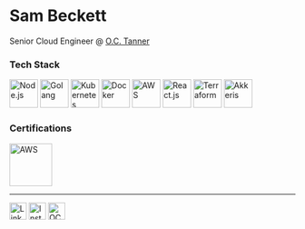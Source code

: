 # Sam Beckett
Senior Cloud Engineer @ [O.C. Tanner](https://www.octanner.com)

### Tech Stack
<a href="https://nodejs.org/en/"><img src="https://nodejs.org/static/images/favicons/apple-touch-icon.png" width="50" height="50" alt="Node.js" /></a>
<a href="https://golang.org/"><img src="https://camo.githubusercontent.com/756cf97d34e26aa5eb9140e65094cf1c9b60c089ae90a307df36c557d2494806/68747470733a2f2f7261772e6769746875622e636f6d2f676f6c616e672d73616d706c65732f676f706865722d766563746f722f6d61737465722f676f706865722d66726f6e742e706e67" height="50" alt="Golang" /></a>
<a href="https://kubernetes.io"><img src="https://kubernetes.io/images/favicon.png" width="50" height="50" alt="Kubernetes" /></a>
<a href="https://docker.com"><img src="https://www.docker.com/sites/default/files/d8/2019-07/vertical-logo-monochromatic.png" height="50" alt="Docker" /></a>
<a href="https://aws.amazon.com"><img src="https://a0.awsstatic.com/libra-css/images/site/touch-icon-ipad-144-smile.png" width="50" height="50" alt="AWS" /></a>
<a href="https://reactjs.org"><img src="https://reactjs.org/icons/icon-512x512.png?v=f4d46f030265b4c48a05c999b8d93791" width="50" height="50" alt="React.js" /></a>
<a href="https://terraform.io"><img src="https://www.terraform.io/assets/images/favicons/apple-touch-icon-5c2d0048.png" width="50" height="50" alt="Terraform" /></a>
<a href="https://github.com/akkeris"><img src="https://avatars.githubusercontent.com/u/33560024?s=200&v=4" width="50" height="50" alt="Akkeris" /></a>

### Certifications
<a href="https://www.cncf.io/certification/cka/"><img src="https://www.cncf.io/wp-content/uploads/2021/09/kubernetes-cka-color.svg" width="75" height="75" alt="AWS" /></a>
<br />
<hr />
<a href="https://www.linkedin.com/in/sbeck14"><img src="https://content.linkedin.com/content/dam/me/business/en-us/amp/brand-site/v2/bg/LI-Bug.svg.original.svg" width="30" height="30"  alt="LinkedIn" /></a>
<a href="https://www.instagram.com/sbeck14/"><img src="https://www.instagram.com/static/images/ico/favicon-192.png/68d99ba29cc8.png" width="30" height="30" alt="Instagram" /></a>
<a href="https://www.octanner.com"><img src="https://www.octanner.com/etc/clientlibs/octanner/main/images/apple-icon-152x152.png" width="30" height="30" alt="OC Tanner" /></a>
